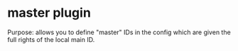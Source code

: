 # master plugin

Purpose: allows you to define "master" IDs in the config which are given the full rights of the local main ID.
